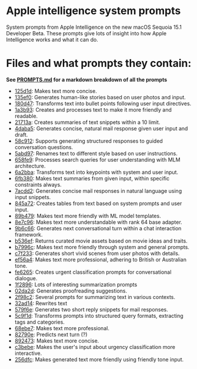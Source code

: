 # Apple intelligence system prompts

System prompts from Apple Intelligence on the new macOS Sequoia 15.1 Developer Beta. These prompts give lots of insight into how Apple Intelligence works and what it can do.

# Files and what prompts they contain:
**See [PROMPTS.md](PROMPTS.md) for a markdown breakdown of all the prompts**

<!-- SUMMARY -->
- [125d1d](com_apple_MobileAsset_UAF_FM_GenerativeModels/purpose_auto/125d1d3a3663c98e4d38bc4112795795ee5fe412.asset/AssetData/metadata.json): Makes text more concise.
- [135ef0](com_apple_MobileAsset_UAF_FM_GenerativeModels/purpose_auto/135ef0aea73908521060216cfef15cf598edf949.asset/AssetData/metadata.json): Generates human-like stories based on user photos and input.
- [180d47](com_apple_MobileAsset_UAF_FM_GenerativeModels/purpose_auto/180d473dba621909e874d91220455c5a8fead40d.asset/AssetData/metadata.json): Transforms text into bullet points following user input directives.
- [1a3b93](com_apple_MobileAsset_UAF_FM_GenerativeModels/purpose_auto/1a3b93adc4632ed94f07a7c89609872c90c6dce6.asset/AssetData/metadata.json): Creates and processes text to make it more friendly and readable.
- [21713a](com_apple_MobileAsset_UAF_FM_GenerativeModels/purpose_auto/21713ac6abc5a8837016f2603692030e11b335bc.asset/AssetData/metadata.json): Creates summaries of text snippets within a 10 limit.
- [4daba5](com_apple_MobileAsset_UAF_FM_GenerativeModels/purpose_auto/4daba5bdb4a00ebb9d4378e4d73ef997b4e008c3.asset/AssetData/metadata.json): Generates concise, natural mail response given user input and draft.
- [58c912](com_apple_MobileAsset_UAF_FM_GenerativeModels/purpose_auto/58c912648fae39d1ab03e71be45f825bcaa96314.asset/AssetData/metadata.json): Supports generating structured responses to guided conversation questions.
- [5abd97](com_apple_MobileAsset_UAF_FM_GenerativeModels/purpose_auto/5abd97bb23a059f12376a2209f608046168fd015.asset/AssetData/metadata.json): Renames text to different style based on user instructions.
- [658fe9](com_apple_MobileAsset_UAF_FM_GenerativeModels/purpose_auto/658fe974d685d7051ce8a66f8ff7e48f4595afaa.asset/AssetData/metadata.json): Processes search queries for user understanding with MLM architecture.
- [6a2bba](com_apple_MobileAsset_UAF_FM_GenerativeModels/purpose_auto/6a2bbad040933b68c4821e77b014508941d9c838.asset/AssetData/metadata.json): Transforms text into keypoints with system and user input.
- [6fb380](com_apple_MobileAsset_UAF_FM_GenerativeModels/purpose_auto/6fb380fd2be95b9495693dc369d6189bfb23b4f9.asset/AssetData/metadata.json): Makes text summaries from given input, within specific constraints always.
- [7acdd2](com_apple_MobileAsset_UAF_FM_GenerativeModels/purpose_auto/7acdd27442f6b12ccff9940ef07ad20b57e2fd38.asset/AssetData/metadata.json): Generates concise mail responses in natural language using input snippets.
- [845a72](com_apple_MobileAsset_UAF_FM_GenerativeModels/purpose_auto/845a722d31ea1c32692c01967e3dd333cb18f23d.asset/AssetData/metadata.json): Creates tables from text based on system prompts and user input.
- [89b479](com_apple_MobileAsset_UAF_FM_GenerativeModels/purpose_auto/89b4791ac034a0a3f2d71088b8acb7793c58494c.asset/AssetData/metadata.json): Makes text more friendly with ML model templates.
- [8e7c96](com_apple_MobileAsset_UAF_FM_GenerativeModels/purpose_auto/8e7c96a478184b2bc0dcb6b086348e5e3fba75bf.asset/AssetData/metadata.json): Makes text more understandable with rank 64 base adapter.
- [9b6c66](com_apple_MobileAsset_UAF_FM_GenerativeModels/purpose_auto/9b6c66a4fe393270a673fdcc3fb95bc2c0910702.asset/AssetData/metadata.json): Generates next conversational turn within a chat interaction framework.
- [b536ef](com_apple_MobileAsset_UAF_FM_GenerativeModels/purpose_auto/b536ef054977d4f48b8d41544e5fe023fb7afd41.asset/AssetData/metadata.json): Returns curated movie assets based on movie ideas and traits.
- [b7996c](com_apple_MobileAsset_UAF_FM_GenerativeModels/purpose_auto/b7996c3db9a46f17b0c070239231d267fc2d459b.asset/AssetData/metadata.json): Makes text more friendly through system and general prompts.
- [c7f233](com_apple_MobileAsset_UAF_FM_GenerativeModels/purpose_auto/c7f233bd03663d5f0ccb931bcc14b500b4617397.asset/AssetData/metadata.json): Generates short vivid scenes from user photos with details.
- [ef56a4](com_apple_MobileAsset_UAF_FM_GenerativeModels/purpose_auto/ef56a417170bb1085e2e92c80a472b7becf2bff5.asset/AssetData/metadata.json): Makes text more professional, adhering to British or Australian tone.
- [fe6265](com_apple_MobileAsset_UAF_FM_GenerativeModels/purpose_auto/fe6265190939e1902c29032c3f98dd4cc69ad6de.asset/AssetData/metadata.json): Creates urgent classification prompts for conversational dialogue.
- [1f2896](com_apple_MobileAsset_UAF_SummarizationKitConfiguration/purpose_auto/1f289643c1beb11123b7f425f49fac81dc358e73.asset/AssetData/summarization-template.json): Lots of interesting summarization prompts
- [02da2d](com_apple_MobileAsset_UAF_FM_GenerativeModels/purpose_auto/02da2d8b9b48b42dfc82bf8895886f354f5dc573.asset/AssetData/metadata.json): Generates proofreading suggestions.
- [2f98c2](com_apple_MobileAsset_UAF_FM_GenerativeModels/purpose_auto/2f98c28404a1dd931279dacd4a9d09f08e758a10.asset/AssetData/metadata.json): Several prompts for summarizing text in various contexts.
- [32ad14](com_apple_MobileAsset_UAF_FM_GenerativeModels/purpose_auto/32ad14bd3a19ff6fe5385f13b8bf997faae68e91.asset/AssetData/metadata.json): Rewrites text
- [579f6e](com_apple_MobileAsset_UAF_FM_GenerativeModels/purpose_auto/579f6e215861bb041361364d36f76080e92f40d4.asset/AssetData/metadata.json): Generates two short reply snippets for mail responses.
- [5c9f1d](com_apple_MobileAsset_UAF_FM_GenerativeModels/purpose_auto/5c9f1d09e8f87a69c40abe00358320dfe38d20b4.asset/AssetData/metadata.json): Transforms prompts into structured query formats, extracting tags and categories.
- [68ebe7](com_apple_MobileAsset_UAF_FM_GenerativeModels/purpose_auto/68ebe7a93b9c3f9c734b798f61fcefc6bfccc777.asset/AssetData/metadata.json): Makes text more professional.
- [82790e](com_apple_MobileAsset_UAF_FM_GenerativeModels/purpose_auto/82790e42190160258b9dccb38af92327718f0338.asset/AssetData/metadata.json): Predicts next turn (?)
- [892473](com_apple_MobileAsset_UAF_FM_GenerativeModels/purpose_auto/89247375851dbe95c8f569ad6666d923d4db1ee7.asset/AssetData/metadata.json): Makes text more concise.
- [c3bebe](com_apple_MobileAsset_UAF_FM_GenerativeModels/purpose_auto/c3bebe7db631b93420debf07976e46b7a376de49.asset/AssetData/metadata.json): Makes the user's input about urgency classification more interactive.
- [256dfc](com_apple_MobileAsset_UAF_FM_GenerativeModels/purpose_auto/256dfcc19eb64aabcd4b1b9298641410fbd04bda.asset/AssetData/metadata.json): Makes generated text more friendly using friendly tone input.